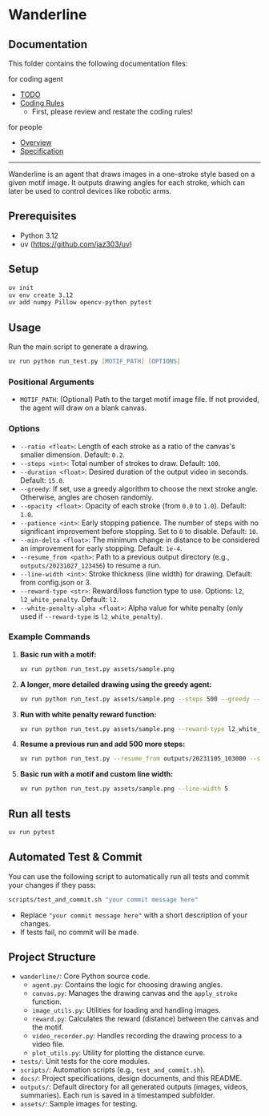 # Wanderline

## Documentation

This folder contains the following documentation files:

for coding agent
- [TODO](TODO.md)
- [Coding Rules](coding_rules.md) 
    - First, please review and restate the coding rules!

for people
- [Overview](README.md)
- [Specification](specification.md)




---

Wanderline is an agent that draws images in a one-stroke style based on a given motif image. It outputs drawing angles for each stroke, which can later be used to control devices like robotic arms.

## Prerequisites

- Python 3.12
- uv (https://github.com/jaz303/uv)

## Setup

```zsh
uv init
uv env create 3.12
uv add numpy Pillow opencv-python pytest
```

## Usage

Run the main script to generate a drawing.

```zsh
uv run python run_test.py [MOTIF_PATH] [OPTIONS]
```

### Positional Arguments
- `MOTIF_PATH`: (Optional) Path to the target motif image file. If not provided, the agent will draw on a blank canvas.

### Options
- `--ratio <float>`: Length of each stroke as a ratio of the canvas's smaller dimension. Default: `0.2`.
- `--steps <int>`: Total number of strokes to draw. Default: `100`.
- `--duration <float>`: Desired duration of the output video in seconds. Default: `15.0`.
- `--greedy`: If set, use a greedy algorithm to choose the next stroke angle. Otherwise, angles are chosen randomly.
- `--opacity <float>`: Opacity of each stroke (from `0.0` to `1.0`). Default: `1.0`.
- `--patience <int>`: Early stopping patience. The number of steps with no significant improvement before stopping. Set to `0` to disable. Default: `10`.
- `--min-delta <float>`: The minimum change in distance to be considered an improvement for early stopping. Default: `1e-4`.
- `--resume_from <path>`: Path to a previous output directory (e.g., `outputs/20231027_123456`) to resume a run.
- `--line-width <int>`: Stroke thickness (line width) for drawing. Default: from config.json or 3.
- `--reward-type <str>`: Reward/loss function type to use. Options: `l2`, `l2_white_penalty`. Default: `l2`.
- `--white-penalty-alpha <float>`: Alpha value for white penalty (only used if `--reward-type` is `l2_white_penalty`).

### Example Commands

1.  **Basic run with a motif:**
    ```zsh
    uv run python run_test.py assets/sample.png
    ```

2.  **A longer, more detailed drawing using the greedy agent:**
    ```zsh
    uv run python run_test.py assets/sample.png --steps 500 --greedy --opacity 0.5 --patience 20
    ```

3.  **Run with white penalty reward function:**
    ```zsh
    uv run python run_test.py assets/sample.png --reward-type l2_white_penalty --white-penalty-alpha 0.1
    ```

4.  **Resume a previous run and add 500 more steps:**
    ```zsh
    uv run python run_test.py --resume_from outputs/20231105_103000 --steps 500
    ```

5.  **Basic run with a motif and custom line width:**
    ```zsh
    uv run python run_test.py assets/sample.png --line-width 5
    ```

## Run all tests
```zsh
uv run pytest
```

## Automated Test & Commit

You can use the following script to automatically run all tests and commit your changes if they pass:

```zsh
scripts/test_and_commit.sh "your commit message here"
```

- Replace `"your commit message here"` with a short description of your changes.
- If tests fail, no commit will be made.

## Project Structure

- `wanderline/`: Core Python source code.
  - `agent.py`: Contains the logic for choosing drawing angles.
  - `canvas.py`: Manages the drawing canvas and the `apply_stroke` function.
  - `image_utils.py`: Utilities for loading and handling images.
  - `reward.py`: Calculates the reward (distance) between the canvas and the motif.
  - `video_recorder.py`: Handles recording the drawing process to a video file.
  - `plot_utils.py`: Utility for plotting the distance curve.
- `tests/`: Unit tests for the core modules.
- `scripts/`: Automation scripts (e.g., `test_and_commit.sh`).
- `docs/`: Project specifications, design documents, and this README.
- `outputs/`: Default directory for all generated outputs (images, videos, summaries). Each run is saved in a timestamped subfolder.
- `assets/`: Sample images for testing.

